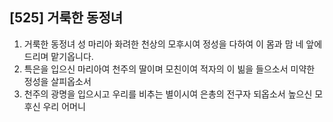 ## [525] 거룩한 동정녀

1) 거룩한 동정녀 성 마리아 화려한 천상의 모후시여 정성을 다하여 이 몸과 맘 네 앞에 드리며 맡기옵니다.  
2) 특은을 입으신 마리아여 천주의 딸이며 모친이여 적자의 이 빎을 들으소서 미약한 정성을 살피옵소서  
3) 천주의 광명을 입으시고 우리를 비추는 별이시여 은총의 전구자 되옵소서 높으신 모후신 우리 어머니
